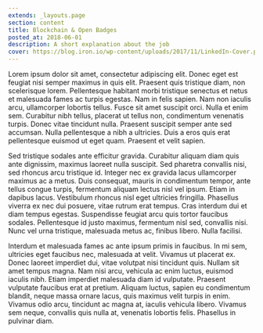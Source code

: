 ```yaml
---
extends: _layouts.page
section: content
title: Blockchain & Open Badges
posted_at: 2018-06-01
description: A short explanation about the job
cover: https://blog.iron.io/wp-content/uploads/2017/11/LinkedIn-Cover.png
---
```


Lorem ipsum dolor sit amet, consectetur adipiscing elit. Donec eget est feugiat nisi semper maximus in quis elit. Praesent quis tristique diam, non scelerisque lorem. Pellentesque habitant morbi tristique senectus et netus et malesuada fames ac turpis egestas. Nam in felis sapien. Nam non iaculis arcu, ullamcorper lobortis tellus. Fusce sit amet suscipit orci. Nulla et enim sem. Curabitur nibh tellus, placerat ut tellus non, condimentum venenatis turpis. Donec vitae tincidunt nulla. Praesent suscipit semper ante sed accumsan. Nulla pellentesque a nibh a ultricies. Duis a eros quis erat pellentesque euismod ut eget quam. Praesent et velit sapien.

Sed tristique sodales ante efficitur gravida. Curabitur aliquam diam quis ante dignissim, maximus laoreet nulla suscipit. Sed pharetra convallis nisi, sed rhoncus arcu tristique id. Integer nec ex gravida lacus ullamcorper maximus ac a metus. Duis consequat, mauris in condimentum tempor, ante tellus congue turpis, fermentum aliquam lectus nisl vel ipsum. Etiam in dapibus lacus. Vestibulum rhoncus nisl eget ultricies fringilla. Phasellus viverra ex nec dui posuere, vitae rutrum erat tempus. Cras interdum dui et diam tempus egestas. Suspendisse feugiat arcu quis tortor faucibus sodales. Pellentesque id justo maximus, fermentum nisl sed, convallis nisi. Nunc vel urna tristique, malesuada metus ac, finibus libero. Nulla facilisi.

Interdum et malesuada fames ac ante ipsum primis in faucibus. In mi sem, ultricies eget faucibus nec, malesuada at velit. Vivamus ut placerat ex. Donec laoreet imperdiet dui, vitae volutpat nisi tincidunt quis. Nullam sit amet tempus magna. Nam nisi arcu, vehicula ac enim luctus, euismod iaculis nibh. Etiam imperdiet malesuada diam id vulputate. Praesent vulputate faucibus erat at pretium. Aliquam luctus, sapien eu condimentum blandit, neque massa ornare lacus, quis maximus velit turpis in enim. Vivamus odio arcu, tincidunt ac magna at, iaculis vehicula libero. Vivamus sem neque, convallis quis nulla at, venenatis lobortis felis. Phasellus in pulvinar diam.